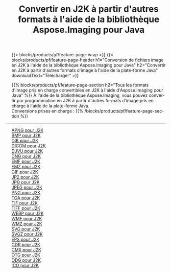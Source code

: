 ﻿---
title: Convertir en J2K à partir d'autres formats à l'aide de la bibliothèque Aspose.Imaging pour Java 
weight: 3920
url: /fr/java/conversion/to/j2k 
lang: fr
langdirlevel: 2
locales: zh-hans,ja,it,ru,de,es,fr,nl,id,lt,pl,pt,vi,tr,ko,zh-hant,ar,hi,th,sv,cs,uk,he
description: En utilisant Aspose.Imaging, vous pouvez convertir en J2K à partir d'autres formats en utilisant Java
---

{{< blocks/products/pf/feature-page-wrap >}}
{{< blocks/products/pf/feature-page-header h1="Conversion de fichiers image en J2K à l'aide de la bibliothèque Aspose.Imaging pour Java" h2="Convertir en J2K à partir d'autres formats d'image à l'aide de la plate-forme Java" downloadText="Télécharger" >}}


{{% blocks/products/pf/feature-page-section  h2="Tous les formats d'image pris en charge convertibles en J2K à l'aide d'Aspose.Imaging pour Java" %}}
À l'aide de la bibliothèque Aspose.Imaging, vous pouvez convertir par programmation en J2K à partir d'autres formats d'image pris en charge à l'aide de la plate-forme Java.
<br/>
Conversions prises en charge :
{{% /blocks/products/pf/feature-page-section %}}
<div class="container-fluid productfamilypage bg-gray">
    <div class="convertypes bg-gray agp-content section">
        <div class="container">
		<hr style="margin-left:-20px;"/>
		<div class="row other-converters">
		    <div class='col-md-2 other-converter remove-lp remove-rp'><a href="/imaging/fr/java/conversion/apng-to-j2k" >APNG pour J2K</a></div>
<div class='col-md-2 other-converter remove-lp remove-rp'><a href="/imaging/fr/java/conversion/bmp-to-j2k" >BMP pour J2K</a></div>
<div class='col-md-2 other-converter remove-lp remove-rp'><a href="/imaging/fr/java/conversion/dib-to-j2k" >DIB pour J2K</a></div>
<div class='col-md-2 other-converter remove-lp remove-rp'><a href="/imaging/fr/java/conversion/dicom-to-j2k" >DICOM pour J2K</a></div>
<div class='col-md-2 other-converter remove-lp remove-rp'><a href="/imaging/fr/java/conversion/djvu-to-j2k" >DJVU pour J2K</a></div>
<div class='col-md-2 other-converter remove-lp remove-rp'><a href="/imaging/fr/java/conversion/dng-to-j2k" >DNG pour J2K</a></div>
<div class='col-md-2 other-converter remove-lp remove-rp'><a href="/imaging/fr/java/conversion/emf-to-j2k" >EMF pour J2K</a></div>
<div class='col-md-2 other-converter remove-lp remove-rp'><a href="/imaging/fr/java/conversion/emz-to-j2k" >EMZ pour J2K</a></div>
<div class='col-md-2 other-converter remove-lp remove-rp'><a href="/imaging/fr/java/conversion/gif-to-j2k" >GIF pour J2K</a></div>
<div class='col-md-2 other-converter remove-lp remove-rp'><a href="/imaging/fr/java/conversion/jp2-to-j2k" >JP2 pour J2K</a></div>
<div class='col-md-2 other-converter remove-lp remove-rp'><a href="/imaging/fr/java/conversion/jpg-to-j2k" >JPG pour J2K</a></div>
<div class='col-md-2 other-converter remove-lp remove-rp'><a href="/imaging/fr/java/conversion/jpeg-to-j2k" >JPEG pour J2K</a></div>
<div class='col-md-2 other-converter remove-lp remove-rp'><a href="/imaging/fr/java/conversion/png-to-j2k" >PNG pour J2K</a></div>
<div class='col-md-2 other-converter remove-lp remove-rp'><a href="/imaging/fr/java/conversion/tga-to-j2k" >TGA pour J2K</a></div>
<div class='col-md-2 other-converter remove-lp remove-rp'><a href="/imaging/fr/java/conversion/tif-to-j2k" >TIF pour J2K</a></div>
<div class='col-md-2 other-converter remove-lp remove-rp'><a href="/imaging/fr/java/conversion/tiff-to-j2k" >TIFF pour J2K</a></div>
<div class='col-md-2 other-converter remove-lp remove-rp'><a href="/imaging/fr/java/conversion/webp-to-j2k" >WEBP pour J2K</a></div>
<div class='col-md-2 other-converter remove-lp remove-rp'><a href="/imaging/fr/java/conversion/wmf-to-j2k" >WMF pour J2K</a></div>
<div class='col-md-2 other-converter remove-lp remove-rp'><a href="/imaging/fr/java/conversion/wmz-to-j2k" >WMZ pour J2K</a></div>
<div class='col-md-2 other-converter remove-lp remove-rp'><a href="/imaging/fr/java/conversion/svg-to-j2k" >SVG pour J2K</a></div>
<div class='col-md-2 other-converter remove-lp remove-rp'><a href="/imaging/fr/java/conversion/svgz-to-j2k" >SVGZ pour J2K</a></div>
<div class='col-md-2 other-converter remove-lp remove-rp'><a href="/imaging/fr/java/conversion/eps-to-j2k" >EPS pour J2K</a></div>
<div class='col-md-2 other-converter remove-lp remove-rp'><a href="/imaging/fr/java/conversion/cdr-to-j2k" >CDR pour J2K</a></div>
<div class='col-md-2 other-converter remove-lp remove-rp'><a href="/imaging/fr/java/conversion/cmx-to-j2k" >CMX pour J2K</a></div>
<div class='col-md-2 other-converter remove-lp remove-rp'><a href="/imaging/fr/java/conversion/otg-to-j2k" >OTG pour J2K</a></div>
<div class='col-md-2 other-converter remove-lp remove-rp'><a href="/imaging/fr/java/conversion/odg-to-j2k" >ODG pour J2K</a></div>
<div class='col-md-2 other-converter remove-lp remove-rp'><a href="/imaging/fr/java/conversion/ico-to-j2k" >ICO pour J2K</a></div>
                </div>
        </div>
    </div>
</div>
<br/>

